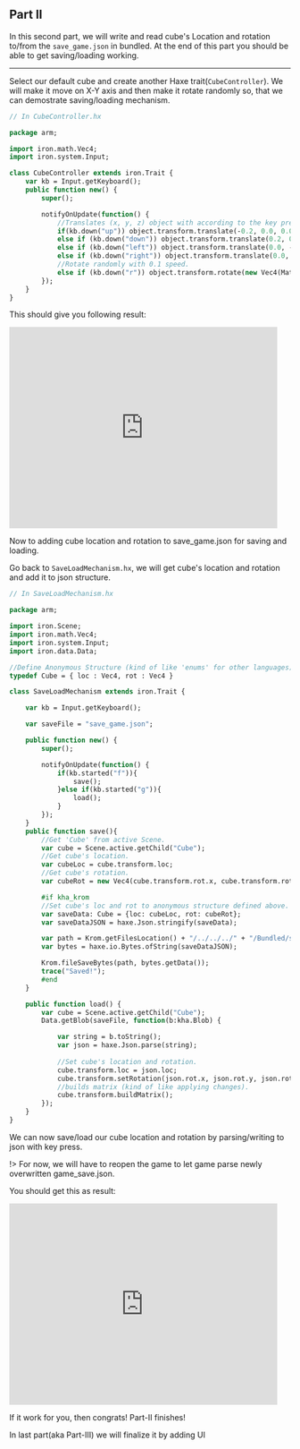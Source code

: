## Part II

In this second part, we will write and read cube's Location and rotation to/from the `save_game.json` in bundled. At the end of this part you should be able to get saving/loading working.

---

Select our default cube and create another Haxe trait(`CubeController`). We will make it move on X-Y axis and then make it rotate randomly so, that we can demostrate saving/loading mechanism.

```haxe
// In CubeController.hx

package arm;

import iron.math.Vec4;
import iron.system.Input;

class CubeController extends iron.Trait {
	var kb = Input.getKeyboard();
	public function new() {
		super();

		notifyOnUpdate(function() {
			//Translates (x, y, z) object with according to the key press.
			if(kb.down("up")) object.transform.translate(-0.2, 0.0, 0.0);
			else if (kb.down("down")) object.transform.translate(0.2, 0.0, 0.0);
			else if (kb.down("left")) object.transform.translate(0.0, -0.2, 0.0);
			else if (kb.down("right")) object.transform.translate(0.0, 0.2, 0.0);
			//Rotate randomly with 0.1 speed.
			else if (kb.down("r")) object.transform.rotate(new Vec4(Math.random(), Math.random(), Math.random()), 0.1);
		});
	}
}
```

This should give you following result:

<iframe width="480" height="360" src="https://blackgoku36.github.io/armory-tutorials/docassets/save_load_8.mp4" frameborder="0"> </iframe>

Now to adding cube location and rotation to save_game.json for saving and loading.

Go back to `SaveLoadMechanism.hx`, we will get cube's location and rotation and add it to json structure.

```haxe
// In SaveLoadMechanism.hx

package arm;

import iron.Scene;
import iron.math.Vec4;
import iron.system.Input;
import iron.data.Data;

//Define Anonymous Structure (kind of like 'enums' for other languages) with Vec4 location and rotation.
typedef Cube = { loc : Vec4, rot : Vec4 }

class SaveLoadMechanism extends iron.Trait {

	var kb = Input.getKeyboard();

	var saveFile = "save_game.json";

	public function new() {
		super();

		notifyOnUpdate(function() {
            if(kb.started("f")){
                save();
            }else if(kb.started("g")){
                load();
            }
		});
	}
	public function save(){
		//Get 'Cube' from active Scene.
		var cube = Scene.active.getChild("Cube");
		//Get cube's location.
		var cubeLoc = cube.transform.loc;
		//Get cube's rotation.
		var cubeRot = new Vec4(cube.transform.rot.x, cube.transform.rot.y, cube.transform.rot.z);

		#if kha_krom
		//Set cube's loc and rot to anonymous structure defined above.
		var saveData: Cube = {loc: cubeLoc, rot: cubeRot};
		var saveDataJSON = haxe.Json.stringify(saveData);

		var path = Krom.getFilesLocation() + "/../../../" + "/Bundled/save_game.json";
		var bytes = haxe.io.Bytes.ofString(saveDataJSON);

		Krom.fileSaveBytes(path, bytes.getData());
		trace("Saved!");
		#end
	}

	public function load() {
		var cube = Scene.active.getChild("Cube");
		Data.getBlob(saveFile, function(b:kha.Blob) {

			var string = b.toString();
			var json = haxe.Json.parse(string);
			
			//Set cube's location and rotation.
			cube.transform.loc = json.loc;
			cube.transform.setRotation(json.rot.x, json.rot.y, json.rot.z);
			//builds matrix (kind of like applying changes).
			cube.transform.buildMatrix();
		});
	}
}
```

We can now save/load our cube location and rotation by parsing/writing to json with key press.

!> For now, we will have to reopen the game to let game parse newly overwritten game_save.json.

You should get this as result:

<iframe width="480" height="360" src="https://blackgoku36.github.io/armory-tutorials/docassets/save_load_9.mp4" frameborder="0"> </iframe>

If it work for you, then congrats! Part-II finishes!

In last part(aka Part-III) we will finalize it by adding UI
